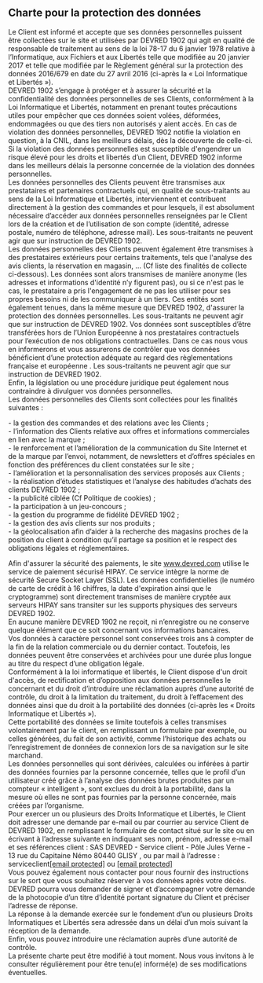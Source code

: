 Charte pour la protection des données
-------------------------------------

Le Client est informé et accepte que ses données personnelles puissent être collectées sur le site et utilisées par DEVRED 1902 qui agit en qualité de responsable de traitement au sens de la loi 78-17 du 6 janvier 1978 relative à l’Informatique, aux Fichiers et aux Libertés telle que modifiée au 20 janvier 2017 et telle que modifiée par le Règlement général sur la protection des données 2016/679 en date du 27 avril 2016 (ci-après la « Loi Informatique et Libertés »).  
DEVRED 1902 s’engage à protéger et à assurer la sécurité et la confidentialité des données personnelles de ses Clients, conformément à la Loi Informatique et Libertés, notamment en prenant toutes précautions utiles pour empêcher que ces données soient volées, déformées, endommagées ou que des tiers non autorisés y aient accès. En cas de violation des données personnelles, DEVRED 1902 notifie la violation en question, à la CNIL, dans les meilleurs délais, dès la découverte de celle-ci. Si la violation des données personnelles est susceptible d'engendrer un risque élevé pour les droits et libertés d’un Client, DEVRED 1902 informe dans les meilleurs délais la personne concernée de la violation des données personnelles.  
Les données personnelles des Clients peuvent être transmises aux prestataires et partenaires contractuels qui, en qualité de sous-traitants au sens de la Loi Informatique et Libertés, interviennent et contribuent directement à la gestion des commandes et pour lesquels, il est absolument nécessaire d’accéder aux données personnelles renseignées par le Client lors de la création et de l’utilisation de son compte (identité, adresse postale, numéro de téléphone, adresse mail). Les sous-traitants ne peuvent agir que sur instruction de DEVRED 1902.  
Les données personnelles des Clients peuvent également être transmises à des prestataires extérieurs pour certains traitements, tels que l'analyse des avis clients, la réservation en magasin, … (Cf liste des finalités de collecte ci-dessous). Les données sont alors transmises de manière anonyme (les adresses et informations d'identité n’y figurent pas), ou si ce n'est pas le cas, le prestataire a pris l'engagement de ne pas les utiliser pour ses propres besoins ni de les communiquer à un tiers. Ces entités sont également tenues, dans la même mesure que DEVRED 1902, d'assurer la protection des données personnelles. Les sous-traitants ne peuvent agir que sur instruction de DEVRED 1902. Vos données sont susceptibles d’être transférées hors de l’Union Européenne à nos prestataires contractuels pour l’exécution de nos obligations contractuelles. Dans ce cas nous vous en informerons et vous assurerons de contrôler que vos données bénéficient d’une protection adéquate au regard des règlementations française et européenne . Les sous-traitants ne peuvent agir que sur instruction de DEVRED 1902.  
Enfin, la législation ou une procédure juridique peut également nous contraindre à divulguer vos données personnelles.  
Les données personnelles des Clients sont collectées pour les finalités suivantes :  
  
\- la gestion des commandes et des relations avec les Clients ;  
\- l’information des Clients relative aux offres et informations commerciales en lien avec la marque ;  
\- le renforcement et l’amélioration de la communication du Site Internet et de la marque par l’envoi, notamment, de newsletters et d’offres spéciales en fonction des préférences du client constatées sur le site ;  
\- l’amélioration et la personnalisation des services proposés aux Clients ;  
\- la réalisation d’études statistiques et l’analyse des habitudes d’achats des clients DEVRED 1902 ;  
\- la publicité ciblée (Cf Politique de cookies) ;  
\- la participation à un jeu-concours ;  
\- la gestion du programme de fidélité DEVRED 1902 ;  
\- la gestion des avis clients sur nos produits ;  
\- la géolocalisation afin d’aider à la recherche des magasins proches de la position du client à condition qu’il partage sa position et le respect des obligations légales et réglementaires.  
  
Afin d'assurer la sécurité des paiements, le site www.devred.com utilise le service de paiement sécurisé HIPAY. Ce service intègre la norme de sécurité Secure Socket Layer (SSL). Les données confidentielles (le numéro de carte de crédit à 16 chiffres, la date d'expiration ainsi que le cryptogramme) sont directement transmises de manière cryptée aux serveurs HIPAY sans transiter sur les supports physiques des serveurs DEVRED 1902.  
En aucune manière DEVRED 1902 ne reçoit, ni n’enregistre ou ne conserve quelque élément que ce soit concernant vos informations bancaires.  
Vos données à caractère personnel sont conservées trois ans à compter de la fin de la relation commerciale ou du dernier contact. Toutefois, les données peuvent être conservées et archivées pour une durée plus longue au titre du respect d’une obligation légale.  
Conformément à la loi informatique et libertés, le Client dispose d'un droit d'accès, de rectification et d’opposition aux données personnelles le concernant et du droit d’introduire une réclamation auprès d’une autorité de contrôle, du droit à la limitation du traitement, du droit à l’effacement des données ainsi que du droit à la portabilité des données (ci-après les « Droits Informatique et Libertés »).  
Cette portabilité des données se limite toutefois à celles transmises volontairement par le client, en remplissant un formulaire par exemple, ou celles générées, du fait de son activité, comme l’historique des achats ou l’enregistrement de données de connexion lors de sa navigation sur le site marchand.  
Les données personnelles qui sont dérivées, calculées ou inférées à partir des données fournies par la personne concernée, telles que le profil d’un utilisateur créé grâce à l’analyse des données brutes produites par un compteur « intelligent », sont exclues du droit à la portabilité, dans la mesure où elles ne sont pas fournies par la personne concernée, mais créées par l’organisme.  
Pour exercer un ou plusieurs des Droits Informatique et Libertés, le Client doit adresser une demande par e-mail ou par courrier au service Client de DEVRED 1902, en remplissant le formulaire de contact situé sur le site ou en écrivant à l’adresse suivante en indiquant ses nom, prénom, adresse e-mail et ses références client : SAS DEVRED - Service client - Pôle Jules Verne - 13 rue du Capitaine Némo 80440 GLISY , ou par mail à l’adresse : serviceclient[\[email protected\]](https://www.devred.com/cdn-cgi/l/email-protection) ou [\[email protected\]](https://www.devred.com/cdn-cgi/l/email-protection)  
Vous pouvez également nous contacter pour nous fournir des instructions sur le sort que vous souhaitez réserver à vos données après votre décès.  
DEVRED pourra vous demander de signer et d’accompagner votre demande de la photocopie d’un titre d’identité portant signature du Client et préciser l’adresse de réponse.  
La réponse à la demande exercée sur le fondement d’un ou plusieurs Droits Informatiques et Libertés sera adressée dans un délai d’un mois suivant la réception de la demande.  
Enfin, vous pouvez introduire une réclamation auprès d’une autorité de contrôle.  
La présente charte peut être modifié à tout moment. Nous vous invitons à le consulter régulièrement pour être tenu(e) informé(e) de ses modifications éventuelles.